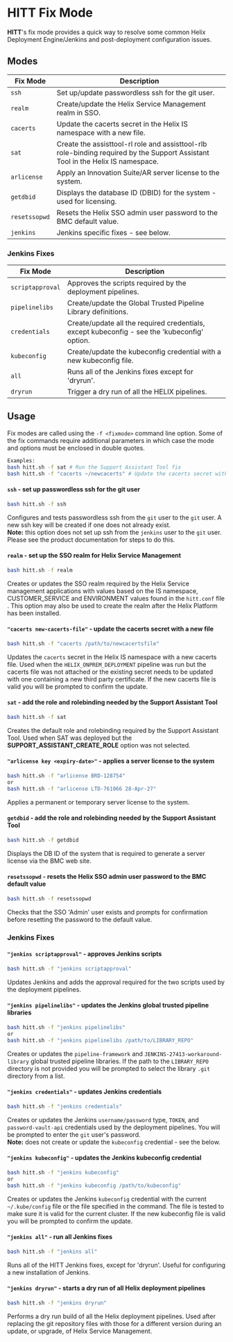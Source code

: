 # HITT Fix Mode #

**HITT**'s fix mode provides a quick way to resolve some common Helix Deployment Engine/Jenkins and post-deployment configuration issues.

## Modes ##

| Fix&nbsp;Mode   | Description                                                                 |
|------------|-----------------------------------------------------------------------------|
| `ssh`    | Set up/update passwordless ssh for the git user. |
| `realm`  | Create/update the Helix Service Management realm in SSO. |
| `cacerts`  | Update the cacerts secret in the Helix IS namespace with a new file. |
| `sat`   | Create the assisttool-rl role and assisttool-rlb role-binding required by the Support Assistant Tool in the Helix IS namespace. |
| `arlicense`   | Apply an Innovation Suite/AR server license to the system. |
| `getdbid`   | Displays the database ID (DBID) for the system - used for licensing. |
| `resetssopwd`   | Resets the Helix SSO admin user password to the BMC default value. |
| `jenkins`  | Jenkins specific fixes - see below. |

### Jenkins Fixes ###
| Fix Mode       | Description                                                                 |
|------------|-----------------------------------------------------------------------------|
| `scriptapproval`  | Approves the scripts required by the deployment pipelines.                     |
| `pipelinelibs`  | Create/update the Global Trusted Pipeline Library definitions.              |
| `credentials`  | Create/update all the required credentials, except kubeconfig - see the 'kubeconfig' option. |
| `kubeconfig`   | Create/update the kubeconfig credential with a new kubeconfig file. |
| `all`   | Runs all of the Jenkins fixes except for 'dryrun'. |
| `dryrun`   | Trigger a dry run of all the HELIX pipelines. |
## Usage ##

Fix modes are called using the `-f <fixmode>` command line option.  Some of the fix commands require additional parameters in which case the mode and options must be enclosed in double quotes.

```bash
Examples:
bash hitt.sh -f sat # Run the Support Assistant Tool fix
bash hitt.sh -f "cacerts ~/newcacerts" # Update the cacerts secret with the ~/newcacerts file
```

#### `ssh` - set up passwordless ssh for the git user
```bash
bash hitt.sh -f ssh
```
Configures and tests passwordless ssh from the `git` user to the `git` user.  A new ssh key will be created if one does not already exist.\
**Note:** this option does not set up ssh from the `jenkins` user to the `git` user.  Please see the product documentation for steps to do this.

#### `realm` - set up the SSO realm for Helix Service Management
```bash
bash hitt.sh -f realm
```
Creates or updates the SSO realm required by the Helix Service management applications with values based on the IS namespace, CUSTOMER_SERVICE and ENVIRONMENT values found in the `hitt.conf` file .  This option may also be used to create the realm after the Helix Platform has been installed.

#### `"cacerts new-cacerts-file"` - update the cacerts secret with a new file
```bash
bash hitt.sh -f "cacerts /path/to/newcacertsfile"
```
Updates the `cacerts` secret in the Helix IS namespace with a new cacerts file.  Used when the `HELIX_ONPREM_DEPLOYMENT` pipeline was run but the cacerts file was not attached or the existing secret needs to be updated with one containing a new third party certificate.  If the new cacerts file is valid you will be prompted to confirm the update.

#### `sat` - add the role and rolebinding needed by the Support Assistant Tool
```bash
bash hitt.sh -f sat
```
Creates the default role and rolebinding required by the Support Assistant Tool.  Used when SAT was deployed but the **SUPPORT_ASSISTANT_CREATE_ROLE** option was not selected.

#### `"arlicense key <expiry-date>"` - applies a server license to the system
```bash
bash hitt.sh -f "arlicense BRD-128754"
or
bash hitt.sh -f "arlicense LTD-761066 28-Apr-27"
```
Applies a permanent or temporary server license to the system.

#### `getdbid` - add the role and rolebinding needed by the Support Assistant Tool
```bash
bash hitt.sh -f getdbid
```
Displays the DB ID of the system that is required to generate a server license via the BMC web site.

#### `resetssopwd` - resets the Helix SSO admin user password to the BMC default value
```bash
bash hitt.sh -f resetssopwd
```
Checks that the SSO 'Admin' user exists and prompts for confirmation before resetting the password to the default value.

### Jenkins Fixes ###
#### `"jenkins scriptapproval"` - approves Jenkins scripts
```bash
bash hitt.sh -f "jenkins scriptapproval"
```
Updates Jenkins and adds the approval required for the two scripts used by the deployment pipelines.

#### `"jenkins pipelinelibs"` - updates the Jenkins global trusted pipeline libraries
```bash
bash hitt.sh -f "jenkins pipelinelibs"
or
bash hitt.sh -f "jenkins pipelinelibs /path/to/LIBRARY_REPO"
```
Creates or updates the `pipeline-framework` and `JENKINS-27413-workaround-library` global trusted pipeline libraries.  If the path to the `LIBRARY_REPO` directory is not provided you will be prompted to select the library `.git` directory from a list.

#### `"jenkins credentials"` - updates Jenkins credentials
```bash
bash hitt.sh -f "jenkins credentials"
```
Creates or updates the Jenkins `username/password` type, `TOKEN`, and `password-vault-api` credentials used by the deployment pipelines.  You will be prompted to enter the `git` user's password.\
**Note:** does not create or update the `kubeconfig` credential - see the below.

#### `"jenkins kubeconfig"` - updates the Jenkins kubeconfig credential
```bash
bash hitt.sh -f "jenkins kubeconfig"
or
bash hitt.sh -f "jenkins kubeconfig /path/to/kubeconfig"
```
Creates or updates the Jenkins `kubeconfig` credential with the current `~/.kube/config` file or the file specified in the command.  The file is tested to make sure it is valid for the current cluster. If the new kubeconfig file is valid you will be prompted to confirm the update.

#### `"jenkins all"` - run all Jenkins fixes
```bash
bash hitt.sh -f "jenkins all"
```
Runs all of the HITT Jenkins fixes, except for 'dryrun'. Useful for configuring a new installation of Jenkins.

#### `"jenkins dryrun"` - starts a dry run of all Helix deployment pipelines
```bash
bash hitt.sh -f "jenkins dryrun"
```
Performs a dry run build of all the Helix deployment pipelines.  Used after replacing the git repository files with those for a different version during an update, or upgrade, of Helix Service Management.
